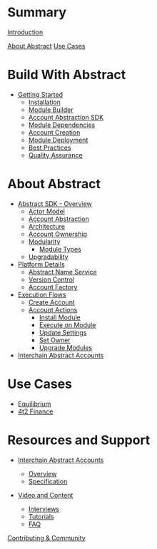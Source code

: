 # Summary

[Introduction](./intro.md)

[About Abstract](./introduction/value_prop.md)
[Use Cases](./introduction/use_cases.md)

# Build With Abstract

- [Getting Started](./get_started/index.md)
  - [Installation](./get_started/installation.md)
  - [Module Builder](./get_started/module_builder.md)
  - [Account Abstraction SDK](./get_started/sdk.md)
  - [Module Dependencies]()
  - [Account Creation](./get_started/account_creation.md)
  - [Module Deployment](./get_started/module_deployment.md)
  - [Best Practices]()
  - [Quality Assurance]()

# About Abstract

- [Abstract SDK - Overview](./framework/abstract_sdk.md)
  - [Actor Model](./framework/actor_model.md)
  - [Account Abstraction](./framework/account_abstraction.md)
  - [Architecture](./framework/architecture.md)
  - [Account Ownership](./framework/ownership.md)
  - [Modularity](./framework/modularity.md)
    - [Module Types](./framework/module_types.md)
  - [Upgradability](./framework/upgradability.md)
- [Platform Details](./platform/index.md)
  - [Abstract Name Service](./platform/ans.md)
  - [Version Control](./platform/version_control.md)
  - [Account Factory](./platform/account_factory.md)
- [Execution Flows]()
	- [Create Account](./flows/account/create_account.md)
	- [Account Actions]()
		- [Install Module](flows/manager/install_module.md)
		- [Execute on Module](./flows/manager/exec_on_module.md)
		- [Update Settings](./flows/manager/update_settings.md)
		- [Set Owner]()
		- [Upgrade Modules](./flows/manager/upgrade_modules.md)
- [Interchain Abstract Accounts]()

# Use Cases

  - [Equilibrium](./use_cases/equilibrium.md)
  - [4t2 Finance]()

# Resources and Support

- [Interchain Abstract Accounts](./ibc/index.md)
  - [Overview](./ibc/overview.md)
  - [Specification](./ibc/spec.md)

- [Video and Content]()
  - [Interviews]()
  - [Tutorials]()
  - [FAQ](./video_and_content/faq.md)

[Contributing & Community](./contributing.md)


<!-- -Introduction
   -Brief overview of Abstract and its core principles.
   -Account Abstraction
   -Architecture
   -Modules - overview of modular architecture
   -Governance
   -Value Proposition - Overview of benefits for developers

-Getting Started
   -Installation - guide to get started with Abstraction
   -Account Creation
   -SDK
   -Module Development
       -Create, deploy, and integrate
       -Best practices

-Use Cases
   -Equilibrium/4t2 example
   -Inspiration and guidance for developers to explore new possibilities with Abstract.

-Resources and Support
   -Additional documentation, tutorials, guides
   -Contributing/Community
   -FAQ
   -Discord/Abstract links -->
